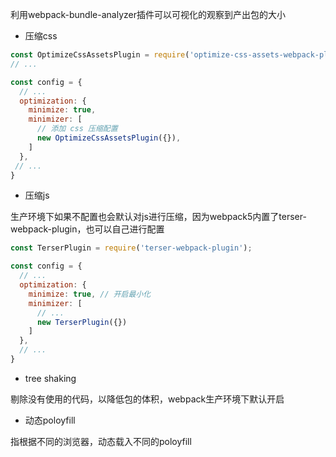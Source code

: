 利用webpack-bundle-analyzer插件可以可视化的观察到产出包的大小

- 压缩css

```js
const OptimizeCssAssetsPlugin = require('optimize-css-assets-webpack-plugin')
// ...

const config = {
  // ...
  optimization: {
    minimize: true,
    minimizer: [
      // 添加 css 压缩配置
      new OptimizeCssAssetsPlugin({}),
    ]
  },
 // ...
}
```

- 压缩js

生产环境下如果不配置也会默认对js进行压缩，因为webpack5内置了terser-webpack-plugin，也可以自己进行配置

```js
const TerserPlugin = require('terser-webpack-plugin');

const config = {
  // ...
  optimization: {
    minimize: true, // 开启最小化
    minimizer: [
      // ...
      new TerserPlugin({})
    ]
  },
  // ...
}
```

- tree shaking

剔除没有使用的代码，以降低包的体积，webpack生产环境下默认开启

- 动态poloyfill

指根据不同的浏览器，动态载入不同的poloyfill